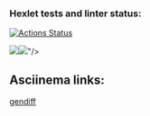 ### Hexlet tests and linter status:
[![Actions Status](https://github.com/VitaliyDvil/frontend-project-lvl2/workflows/hexlet-check/badge.svg)](https://github.com/VitaliyDvil/frontend-project-lvl2/actions)

<a href="https://codeclimate.com/github/VitaliyDvil/frontend-project-lvl2">
    <img src="<a href="https://codeclimate.com/github/VitaliyDvil/frontend-project-lvl2/maintainability"><img src="https://api.codeclimate.com/v1/badges/2d470e615b93a189bff0/maintainability" /></a>"/>
</a>

## Asciinema links:

[gendiff](https://asciinema.org/a/MjhFtNMbvbgihgyLEoC5hCD4O) <!-- gendiff -->





